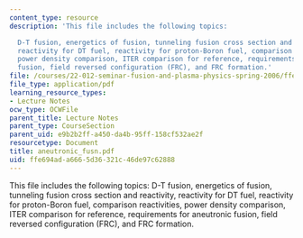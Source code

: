```yaml
---
content_type: resource
description: 'This file includes the following topics:

  D-T fusion, energetics of fusion, tunneling fusion cross section and reactivity,
  reactivity for DT fuel, reactivity for proton-Boron fuel, comparison reactivities,
  power density comparison, ITER comparison for reference, requirements for aneutronic
  fusion, field reversed configuration (FRC), and FRC formation.'
file: /courses/22-012-seminar-fusion-and-plasma-physics-spring-2006/ffe694ada6665d36321c46de97c62888_aneutronic_fusn.pdf
file_type: application/pdf
learning_resource_types:
- Lecture Notes
ocw_type: OCWFile
parent_title: Lecture Notes
parent_type: CourseSection
parent_uid: e9b2b2ff-a450-da4b-95ff-158cf532ae2f
resourcetype: Document
title: aneutronic_fusn.pdf
uid: ffe694ad-a666-5d36-321c-46de97c62888
---
```

This file includes the following topics:
D-T fusion, energetics of fusion, tunneling fusion cross section and reactivity, reactivity for DT fuel, reactivity for proton-Boron fuel, comparison reactivities, power density comparison, ITER comparison for reference, requirements for aneutronic fusion, field reversed configuration (FRC), and FRC formation.

